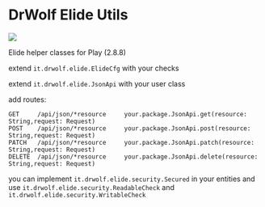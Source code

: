 # DrWolf Elide Utils

[![](https://jitpack.io/v/drwolf-oss/elide-utils.svg)](https://jitpack.io/#drwolf-oss/elide-utils)


Elide helper classes for Play (2.8.8)

extend `it.drwolf.elide.ElideCfg` with your checks

extend `it.drwolf.elide.JsonApi` with your user class

add routes:
```routes
GET     /api/json/*resource     your.package.JsonApi.get(resource: String,request: Request)
POST    /api/json/*resource     your.package.JsonApi.post(resource: String,request: Request)
PATCH   /api/json/*resource     your.package.JsonApi.patch(resource: String,request: Request)
DELETE  /api/json/*resource     your.package.JsonApi.delete(resource: String,request: Request)
```

you can implement `it.drwolf.elide.security.Secured` in your entities 
and use `it.drwolf.elide.security.ReadableCheck` and `it.drwolf.elide.security.WritableCheck` 